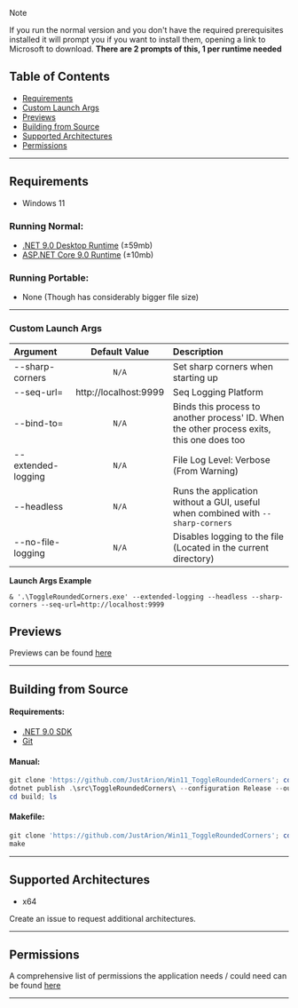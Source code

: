 > [!NOTE]
> If you run the normal version and you don't have the required prerequisites installed it will prompt you if you want to install them, opening a link to Microsoft to download.
> __There are 2 prompts of this, 1 per runtime needed__

## Table of Contents
- [Requirements](#requirements)
- [Custom Launch Args](#custom-launch-args)
- [Previews](#previews)
- [Building from Source](#building-from-source)
- [Supported Architectures](#supported-architectures)
- [Permissions](#permissions)
---

## Requirements
- Windows 11

### Running Normal:
- [.NET 9.0 Desktop Runtime](https://aka.ms/dotnet-core-applaunch?missing_runtime=true&arch=x64&rid=win-x64&os=win10&apphost_version=9.0.1&gui=true) (±59mb)
- [ASP.NET Core 9.0 Runtime](https://aka.ms/dotnet-core-applaunch?framework=Microsoft.AspNetCore.App&framework_version=9.0.0&arch=x64&rid=win-x64&os=win10&gui=true) (±10mb)
### Running Portable:
- None (Though has considerably bigger file size)

---
### Custom Launch Args

| Argument           |      Default Value       | Description                                                                                |
|:-------------------|:------------------------:|:-------------------------------------------------------------------------------------------|
| --sharp-corners    |          `N/A`           | Set sharp corners when starting up                                                         |
| --seq-url=         |  http://localhost:9999   | Seq Logging Platform                                                                       |
| --bind-to=         |          `N/A`           | Binds this process to another process' ID. When the other process exits, this one does too |
| --extended-logging |          `N/A`           | File Log Level: Verbose (From Warning)                                                     |
| --headless         |          `N/A`           | Runs the application without a GUI, useful when combined with `--sharp-corners`            |
| --no-file-logging  |          `N/A`           | Disables logging to the file (Located in the current directory)                            |

**Launch Args Example**

`& '.\ToggleRoundedCorners.exe' --extended-logging --headless --sharp-corners --seq-url=http://localhost:9999`

## Previews

Previews can be found [here](./previews.md)

---
## Building from Source
#### Requirements:
- [.NET 9.0 SDK](https://dotnet.microsoft.com/en-us/download/dotnet/9.0)
- [Git](https://git-scm.com/downloads)

#### Manual:
```ps1
git clone 'https://github.com/JustArion/Win11_ToggleRoundedCorners'; cd 'Win11_ToggleRoundedCorners'
dotnet publish .\src\ToggleRoundedCorners\ --configuration Release --output Build
cd build; ls
```

#### Makefile:
```ps1
git clone 'https://github.com/JustArion/Win11_ToggleRoundedCorners'; cd 'Win11_ToggleRoundedCorners'
make
```

---
## Supported Architectures
- x64

Create an issue to request additional architectures.

---
## Permissions

A comprehensive list of permissions the application needs / could need can be found [here](permissions.md)

---
